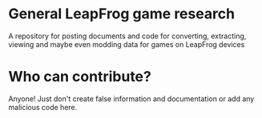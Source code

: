 # General LeapFrog game research
A repository for posting documents and code for converting, extracting, viewing and maybe even modding data for games on LeapFrog devices

# Who can contribute?
Anyone! Just don't create false information and documentation or add any malicious code here.
